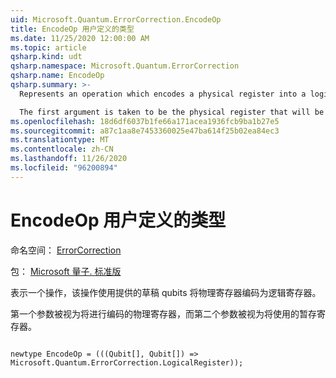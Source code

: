 ```yaml
---
uid: Microsoft.Quantum.ErrorCorrection.EncodeOp
title: EncodeOp 用户定义的类型
ms.date: 11/25/2020 12:00:00 AM
ms.topic: article
qsharp.kind: udt
qsharp.namespace: Microsoft.Quantum.ErrorCorrection
qsharp.name: EncodeOp
qsharp.summary: >-
  Represents an operation which encodes a physical register into a logical register, using the provided scratch qubits.

  The first argument is taken to be the physical register that will be encoded, while the second argument is taken to be the scratch register that will be used.
ms.openlocfilehash: 18d6df6037b1fe66a171acea1936fcb9ba1b27e5
ms.sourcegitcommit: a87c1aa8e7453360025e47ba614f25b02ea84ec3
ms.translationtype: MT
ms.contentlocale: zh-CN
ms.lasthandoff: 11/26/2020
ms.locfileid: "96200894"
---
```

# <a name="encodeop-user-defined-type"></a>EncodeOp 用户定义的类型

命名空间： [ErrorCorrection](xref:Microsoft.Quantum.ErrorCorrection)

包： [Microsoft 量子. 标准版](https://nuget.org/packages/Microsoft.Quantum.Standard)


表示一个操作，该操作使用提供的草稿 qubits 将物理寄存器编码为逻辑寄存器。

第一个参数被视为将进行编码的物理寄存器，而第二个参数被视为将使用的暂存寄存器。

```qsharp

newtype EncodeOp = (((Qubit[], Qubit[]) => Microsoft.Quantum.ErrorCorrection.LogicalRegister));
```

